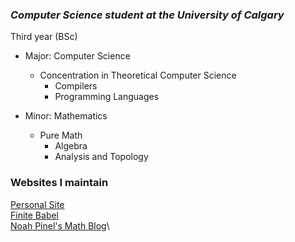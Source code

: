 ### ***Computer Science student at the University of Calgary*** 
Third year (BSc)
* Major: Computer Science 
  * Concentration in Theoretical Computer Science
      * Compilers
       * Programming Languages
       
* Minor: Mathematics
  * Pure Math
    * Algebra
     * Analysis and Topology


### Websites I maintain
[Personal Site](http://noah.binaryfox.ca/)\
[Finite Babel](https://noahpinel.github.io/FiniteBabel/)\
[Noah Pinel's Math Blog](https://noahpinel.github.io/NoahPinelsMathBlog/index.html)\









